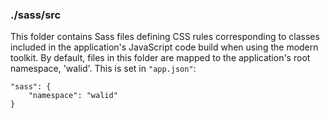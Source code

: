 ### ./sass/src

This folder contains Sass files defining CSS rules corresponding to classes
included in the application's JavaScript code build when using the modern toolkit.
By default, files in this folder are mapped to the application's root namespace, 'walid'.
This is set in `"app.json"`:

    "sass": {
        "namespace": "walid"
    }